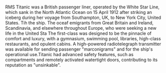 #
RMS Titanic was a British passenger liner, operated by the White Star Line, which sank in the North Atlantic Ocean on 15 April 1912 after striking an iceberg during her  voyage from Southampton, UK, to New York City, United States. 
Tih the ship. The oceaf emigrants from Great Britain and Ireland, Scandinavia, and elsewhere throughout Europe, who were seeking a new life in the United Sta
The first-class  was designed to be the pinnacle of comfort and luxury, with a gymnasium, swimming pool, libraries, high-class restaurants, and opulent cabins. A high-powered radiotelegraph transmitter was available for sending passenger "marconigrams" and for the ship's operational use.Titanic had advanced safety features, such as  compartments and remotely activated watertight doors, contributing to its reputation as "unsinkable".

